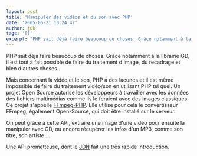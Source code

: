 ```yaml
---
layout: post
title: 'Manipuler des vidéos et du son avec PHP'
date: '2005-06-21 10:24:42'
author: j0k
tags: '[]'
excerpt: "PHP sait déjà faire beaucoup de choses. Grâce notamment à la librairie GD, il est tout à fait possible de faire du traitement d'image, du recadrage et bien d'autres choses.     \nMais concernant la vidéo et le son, PHP a des lacunes et il est même impossible de faire du traitement vidéo/son en utilisant PHP tel quel.   Un projet Open Source autorise les      …"
---
```


PHP sait déjà faire beaucoup de choses. Grâce notamment à la librairie GD, il est tout à fait possible de faire du traitement d'image, du recadrage et bien d'autres choses.

Mais concernant la vidéo et le son, PHP a des lacunes et il est même impossible de faire du traitement vidéo/son en utilisant PHP tel quel.   Un projet Open Source autorise les développeurs à travailler avec les données des fichiers multimédias comme ils le feraient avec des images classiques. Ce projet s'appelle [FFmpeg-PHP](http://ffmpeg-php.sourceforge.net/).   Elle utilise pour cela le convertisseur FFmpeg, également Open-Source, qui doit être installé sur le serveur.

On peut grâce à cette API, extraire une image d'une vidéo pour ensuite la manipuler avec GD, ou encore récupérer les infos d'un MP3, comme son titre, son artiste ...

Une API prometteuse, dont le [JDN](http://developpeur.journaldunet.com/tutoriel/php/050620-php-exploiter-video-audio-ffmpeg-api.shtml) fait une très rapide introduction.
